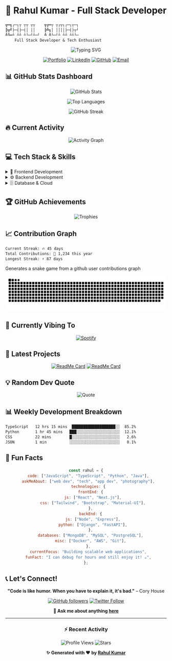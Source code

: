 # 🚀 Rahul Kumar - Full Stack Developer

```ascii
╦═╗┌─┐┬ ┬┬ ┬┬    ╦╔═┬ ┬┌┬┐┌─┐┬─┐
╠╦╝├─┤├─┤│ ││    ╠╩╗│ ││││├─┤├┬┘
╩╚═┴ ┴┴ ┴└─┘┴─┘  ╩ ╩└─┘┴ ┴┴ ┴┴└─
    Full Stack Developer & Tech Enthusiast
```

<div align="center">

![Typing SVG](https://readme-typing-svg.herokuapp.com?font=Fira+Code&duration=3000&pause=1000&color=00D8FF&center=true&vCenter=true&width=435&lines=Design+Engineer;Vue+%7C+NUXT+%7C+TailwindCSS;Always+learning+new+things;Building+the+future+with+code!)

[![Portfolio](https://img.shields.io/badge/Portfolio-FF5722?style=for-the-badge&logo=todoist&logoColor=white)](https://rahul-akumar.github.io/portfolio/)
[![LinkedIn](https://img.shields.io/badge/LinkedIn-0077B5?style=for-the-badge&logo=linkedin&logoColor=white)](https://www.linkedin.com/in/rahul-akumar/)
[![GitHub](https://img.shields.io/badge/GitHub-100000?style=for-the-badge&logo=github&logoColor=white)](https://github.com/rahul-akumar)
[![Email](https://img.shields.io/badge/Email-D14836?style=for-the-badge&logo=gmail&logoColor=white)](mailto:rahul-akumar@pm.me)

</div>

## 📊 GitHub Stats Dashboard

<div align="center">

![GitHub Stats](https://github-readme-stats.vercel.app/api?username=rahul-akumar&show_icons=true&theme=radical&hide_border=true&count_private=true&include_all_commits=true)

![Top Languages](https://github-readme-stats.vercel.app/api/top-langs/?username=rahul-akumar&layout=compact&theme=radical&hide_border=true&langs_count=8)

![GitHub Streak](https://streak-stats.demolab.com/?user=rahul-akumar&theme=radical&hide_border=true)

</div>

## 🔥 Current Activity

<div align="center">

![Activity Graph](https://activity-graph.herokuapp.com/graph?username=rahul-akumar&theme=react-dark&hide_border=true&area=true)

</div>

## 💻 Tech Stack & Skills

<details>
<summary>🎨 Frontend Development</summary>

![Vue](https://img.shields.io/badge/vue-%2320232a.svg?style=for-the-badge&logo=vue&logoColor=%2361DAFB)
![Nuxt JS](https://img.shields.io/badge/Nuxt-black?style=for-the-badge&logo=nuxt.js&logoColor=white)
![TypeScript](https://img.shields.io/badge/typescript-%23007ACC.svg?style=for-the-badge&logo=typescript&logoColor=white)
![JavaScript](https://img.shields.io/badge/javascript-%23323330.svg?style=for-the-badge&logo=javascript&logoColor=%23F7DF1E)
![HTML5](https://img.shields.io/badge/html5-%23E34F26.svg?style=for-the-badge&logo=html5&logoColor=white)
![CSS3](https://img.shields.io/badge/css3-%231572B6.svg?style=for-the-badge&logo=css3&logoColor=white)
![TailwindCSS](https://img.shields.io/badge/tailwindcss-%2338B2AC.svg?style=for-the-badge&logo=tailwind-css&logoColor=white)

**Skill Level:** ████████████████████ 95%

</details>

<details>
<summary>⚙️ Backend Development</summary>

**Skill Level:** █ 0%

</details>

<details>
<summary>🗄️ Database & Cloud</summary>

**Skill Level:** █ 0%

</details>

## 🏆 GitHub Achievements

<div align="center">

![Trophies](https://github-profile-trophy.vercel.app/?username=rahul-akumar&theme=radical&no-frame=true&no-bg=true&margin-w=4&row=1)

</div>

## 📈 Contribution Graph

```text
Current Streak: 🔥 45 days
Total Contributions: 🎯 1,234 this year
Longest Streak: ⚡ 87 days
```

Generates a snake game from a github user contributions graph

<picture>
  <source
    media="(prefers-color-scheme: dark)"
    srcset="https://raw.githubusercontent.com/platane/snk/output/github-contribution-grid-snake-dark.svg"
  />
  <source
    media="(prefers-color-scheme: light)"
    srcset="https://raw.githubusercontent.com/platane/snk/output/github-contribution-grid-snake.svg"
  />
  <img
    alt="github contribution grid snake animation"
    src="https://raw.githubusercontent.com/platane/snk/output/github-contribution-grid-snake.svg"
  />
</picture>

## 🎵 Currently Vibing To

<div align="center">

[![Spotify](https://spotify-recently-played-readme.vercel.app/api?user=YOUR_SPOTIFY_USER)](https://open.spotify.com/user/YOUR_SPOTIFY_USER)

</div>

## 🔧 Latest Projects

<div align="center">

[![ReadMe Card](https://github-readme-stats.vercel.app/api/pin/?username=rahul-akumar&repo=portfolio&theme=radical&hide_border=true)](https://github.com/rahul-akumar/portfolio)
[![ReadMe Card](https://github-readme-stats.vercel.app/api/pin/?username=rahul-akumar&repo=your-awesome-project&theme=radical&hide_border=true)](https://github.com/rahul-akumar/your-awesome-project)

</div>

## 💡 Random Dev Quote

<div align="center">

![Quote](https://quotes-github-readme.vercel.app/api?type=horizontal&theme=radical)

</div>

## 📊 Weekly Development Breakdown

```text
TypeScript   12 hrs 15 mins  ███████████████████░░  85.2%
Python       1 hr 45 mins   ███░░░░░░░░░░░░░░░░░░░  12.1%
CSS          22 mins        █░░░░░░░░░░░░░░░░░░░░░   2.6%
JSON         1 min          ░░░░░░░░░░░░░░░░░░░░░░   0.1%
```

## 🌟 Fun Facts

<div align="center">

```javascript
const rahul = {
  code: ["JavaScript", "TypeScript", "Python", "Java"],
  askMeAbout: ["web dev", "tech", "app dev", "photography"],
  technologies: {
    frontEnd: {
      js: ["React", "Next.js"],
      css: ["Tailwind", "Bootstrap", "Material-UI"],
    },
    backEnd: {
      js: ["Node", "Express"],
      python: ["Django", "FastAPI"],
    },
    databases: ["MongoDB", "MySQL", "PostgreSQL"],
    misc: ["Docker", "AWS", "Git"],
  },
  currentFocus: "Building scalable web applications",
  funFact: "I can debug for hours and still enjoy it! ☕",
};
```

</div>

## 📞 Let's Connect!

<div align="center">

**"Code is like humor. When you have to explain it, it's bad."** – Cory House

[![GitHub followers](https://img.shields.io/github/followers/rahul-akumar?label=Follow&style=social)](https://github.com/rahul-akumar)
[![Twitter Follow](https://img.shields.io/twitter/follow/yourusername?style=social)](https://twitter.com/yourusername)

**💬 Ask me about anything [here](https://github.com/rahul-akumar/rahul-akumar/issues)**

</div>

---

<div align="center">

### ⚡ Recent Activity

<!--START_SECTION:activity-->
<!--END_SECTION:activity-->

![Profile Views](https://komarev.com/ghpvc/?username=rahul-akumar&color=brightgreen&style=flat-square&label=Profile+Views)
![Stars](https://img.shields.io/github/stars/rahul-akumar?affiliations=OWNER%2CCOLLABORATOR&style=social)

**✨ Generated with ❤️ by [Rahul Kumar](https://rahul-akumar.github.io/portfolio/)**

</div>

<!-- GitHub Action for updating README -->
<!--
Create a GitHub Action (.github/workflows/update-readme.yml) for dynamic updates:

name: Update README
on:
  schedule:
    - cron: '0 0 * * *'  # Daily at midnight
  workflow_dispatch:

jobs:
  update-readme:
    runs-on: ubuntu-latest
    steps:
      - uses: actions/checkout@v2
      - uses: jamesgeorge007/github-activity-readme@master
        env:
          GITHUB_TOKEN: ${{ secrets.GITHUB_TOKEN }}
-->
